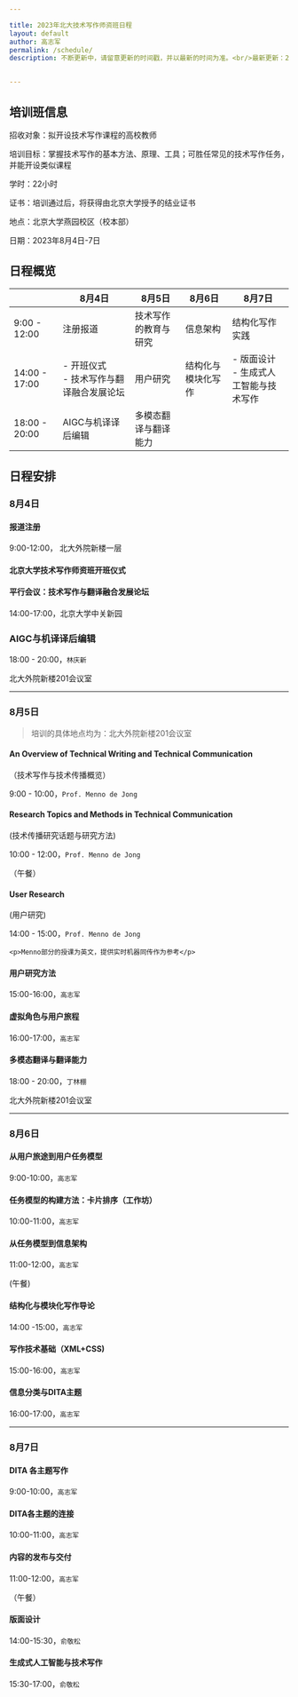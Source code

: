 ```yaml
---

title: 2023年北大技术写作师资班日程
layout: default
author: 高志军
permalink: /schedule/
description: 不断更新中，请留意更新的时间戳，并以最新的时间为准。<br/>最新更新：2023年7月25日。


---
```


## 培训班信息

招收对象：拟开设技术写作课程的高校教师

培训目标：掌握技术写作的基本方法、原理、工具；可胜任常见的技术写作任务，并能开设类似课程

学时：22小时

证书：培训通过后，将获得由北京大学授予的结业证书

地点：北京大学燕园校区（校本部）

日期：2023年8月4日-7日



## 日程概览



|               | 8月4日                                       | 8月5日               | 8月6日             | 8月7日                                     |
| ------------- | -------------------------------------------- | -------------------- | ------------------ | ------------------------------------------ |
| 9:00 - 12:00  | 注册报道                                     | 技术写作的教育与研究 | 信息架构           | 结构化写作实践                             |
| 14:00 - 17:00 | - 开班仪式<br />- 技术写作与翻译融合发展论坛 | 用户研究             | 结构化与模块化写作 | - 版面设计<br />- 生成式人工智能与技术写作 |
| 18:00 - 20:00 | AIGC与机译译后编辑                           | 多模态翻译与翻译能力 |                    |                                            |



## 日程安排

### 8月4日

#### 报道注册

9:00-12:00， 北大外院新楼一层



#### 北京大学技术写作师资班开班仪式

#### 平行会议：技术写作与翻译融合发展论坛

14:00-17:00，北京大学中关新园



### AIGC与机译译后编辑
18:00 - 20:00，`林庆新`

北大外院新楼201会议室



------



### 8月5日

> 培训的具体地点均为：北大外院新楼201会议室



#### An Overview of Technical Writing and Technical Communication 

（技术写作与技术传播概览）

9:00 - 10:00，`Prof. Menno de Jong`




#### Research Topics and Methods in Technical Communication

(技术传播研究话题与研究方法)

10:00 - 12:00，`Prof. Menno de Jong`


（午餐）


#### User Research

(用户研究) 

14:00 - 15:00，`Prof. Menno de Jong`


<div class="callout callout--success">

    <p>Menno部分的授课为英文，提供实时机器同传作为参考</p>

</div>




#### 用户研究方法

15:00-16:00，`高志军`



#### 虚拟角色与用户旅程

16:00-17:00，`高志军`



####  多模态翻译与翻译能力

18:00 - 20:00，`丁林棚`

北大外院新楼201会议室


------

### 8月6日


#### 从用户旅途到用户任务模型
9:00-10:00，`高志军`


#### 任务模型的构建方法：卡片排序（工作坊）
10:00-11:00，`高志军`


#### 从任务模型到信息架构
11:00-12:00，`高志军`

(午餐)


#### 	结构化与模块化写作导论
14:00 -15:00，`高志军`


#### 写作技术基础（XML+CSS)
15:00-16:00，`高志军`


#### 信息分类与DITA主题
16:00-17:00，`高志军`

------

### 8月7日

#### DITA 各主题写作 
9:00-10:00，`高志军`

#### DITA各主题的连接
10:00-11:00，`高志军`

#### 内容的发布与交付
11:00-12:00，`高志军`

（午餐）

#### 版面设计
14:00-15:30，`俞敬松`

#### 生成式人工智能与技术写作
15:30-17:00，`俞敬松`





